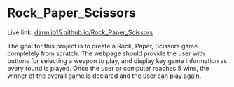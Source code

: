 # Rock_Paper_Scissors

Live link: [darmijo15.github.io/Rock_Paper_Scissors](https://darmijo15.github.io/Rock_Paper_Scissors/)

The goal for this project is to create a Rock, Paper, Scissors game completely from scratch. The webpage should provide the user with buttons for selecting a weapon to play, and display key game information as every round is played. Once the user or computer reaches 5 wins, the winner of the overall game is declared and the user can play again. 

